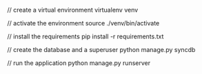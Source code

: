 // create a virtual environment
virtualenv venv

// activate the environment
source ./venv/bin/activate

// install the requirements
pip install -r requirements.txt

// create the database and a superuser
python manage.py syncdb

// run the application
python manage.py runserver
